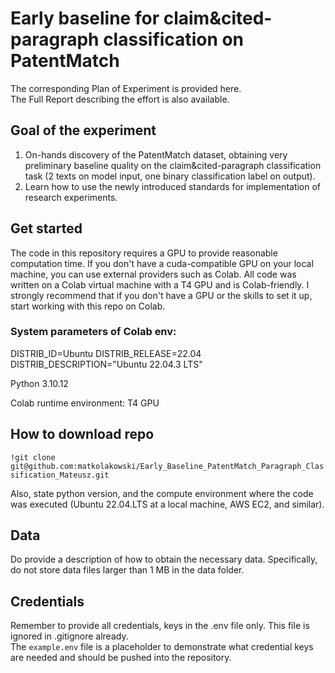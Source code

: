 # Early baseline for claim&cited-paragraph classification on PatentMatch

The corresponding <a href:=https://www.notion.so/Plan-of-Experiment-PoE-template-efed4153dd7849c5979e9abb00293ec0>Plan of Experiment is provided here</a>.
\
The <a href:=https://www.notion.so/Report-Mateusz-Early-Baseline-PatentMatch-Paragraph-Classification-2024-06-03-225701fd36884bbdaeae99efe7a4ca82>Full Report</a> describing the effort is also available.

## Goal of the experiment
1. On-hands discovery of the PatentMatch dataset, obtaining very preliminary baseline quality on the claim&cited-paragraph classification task (2 texts on model input, one binary classification label on output).
2. Learn how to use the newly introduced standards for implementation of research experiments.

## Get started
The code in this repository requires a GPU to provide reasonable computation time. If you don't have a cuda-compatible GPU on your local machine, you can use external providers such as Colab.
All code was written on a Colab virtual machine with a T4 GPU and is Colab-friendly.
I strongly recommend that if you don't have a GPU or the skills to set it up, start working with this repo on Colab.

### System parameters of Colab env:

DISTRIB_ID=Ubuntu
DISTRIB_RELEASE=22.04
DISTRIB_DESCRIPTION="Ubuntu 22.04.3 LTS"

Python 3.10.12

Colab runtime environment: T4 GPU

## How to download repo

`!git clone git@github.com:matkolakowski/Early_Baseline_PatentMatch_Paragraph_Classification_Mateusz.git`


Also, state python version, and the compute environment where the code was executed (Ubuntu 22.04.LTS at a local machine, AWS EC2, and similar).

## Data
Do provide a description of how to obtain the necessary data. Specifically, do not store data files larger than 1 MB in the data folder.

## Credentials
Remember to provide all credentials, keys in the .env file only. This file is ignored in .gitignore already.  
The `example.env` file is a placeholder to demonstrate what credential keys are needed and should be pushed into the repository.  
